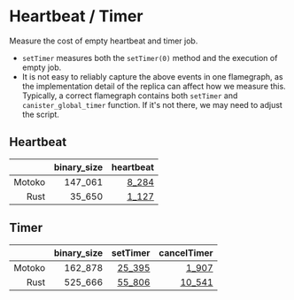 # Heartbeat / Timer

Measure the cost of empty heartbeat and timer job.

* `setTimer` measures both the `setTimer(0)` method and the execution of empty job.
* It is not easy to reliably capture the above events in one flamegraph, as the implementation detail
of the replica can affect how we measure this. Typically, a correct flamegraph contains both `setTimer` and `canister_global_timer` function. If it's not there, we may need to adjust the script.


## Heartbeat

| |binary_size|heartbeat|
|--:|--:|--:|
|Motoko|147_061|[8_284](Motoko_heartbeat.svg)|
|Rust|35_650|[1_127](Rust_heartbeat.svg)|

## Timer

| |binary_size|setTimer|cancelTimer|
|--:|--:|--:|--:|
|Motoko|162_878|[25_395](Motoko_setTimer.svg)|[1_907](Motoko_cancelTimer.svg)|
|Rust|525_666|[55_806](Rust_setTimer.svg)|[10_541](Rust_cancelTimer.svg)|
